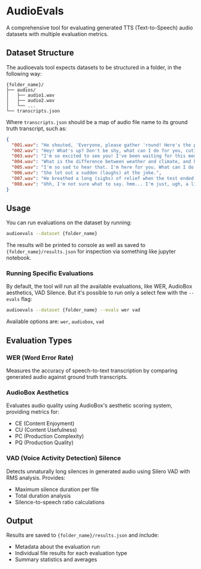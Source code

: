 # AudioEvals

A comprehensive tool for evaluating generated TTS (Text-to-Speech) audio datasets with multiple evaluation metrics.

## Dataset Structure

The audioevals tool expects datasets to be structured in a folder, in the following way:

```
{folder_name}/
├── audios/
│   ├── audio1.wav
│   ├── audio2.wav
│   └── ...
└── transcripts.json
```

Where `transcripts.json` should be a map of audio file name to its ground truth transcript, such as:

```json
{
  "001.wav": "He shouted, 'Everyone, please gather 'round! Here's the plan: 1) Set-up at 9:15 a.m.; 2) Lunch at 12:00 p.m. (please RSVP!); 3) Playing — e.g., games, music, etc. — from 1:15 to 4:45; and 4) Clean-up at 5 p.m.'",
  "002.wav": "Hey! What's up? Don't be shy, what can I do for you, cutie?",
  "003.wav": "I'm so excited to see you! I've been waiting for this moment for so long!",
  "004.wav": "What is the difference between weather and climate, and how do scientists study and predict both? Please explain the factors that influence weather patterns and how climate change affects long-term weather trends.",
  "005.wav": "I'm so sad to hear that. I'm here for you. What can I do to help?",
  "006.wav": "She let out a sudden (laughs) at the joke.",
  "007.wav": "He breathed a long (sighs) of relief when the test ended.",
  "008.wav": "Uhh, I'm not sure what to say. hmm... I'm just, ugh, a little bit confused."
}
```

## Usage

You can run evaluations on the dataset by running:

```bash
audioevals --dataset {folder_name}
```

The results will be printed to console as well as saved to `{folder_name}/results.json` for inspection via something like jupyter notebook.

### Running Specific Evaluations

By default, the tool will run all the available evaluations, like WER, AudioBox aesthetics, VAD Silence. But it's possible to run only a select few with the `--evals` flag:

```bash
audioevals --dataset {folder_name} --evals wer vad
```

Available options are: `wer`, `audiobox`, `vad`

## Evaluation Types

### WER (Word Error Rate)
Measures the accuracy of speech-to-text transcription by comparing generated audio against ground truth transcripts.

### AudioBox Aesthetics
Evaluates audio quality using AudioBox's aesthetic scoring system, providing metrics for:
- CE (Content Enjoyment)
- CU (Content Usefulness) 
- PC (Production Complexity)
- PQ (Production Quality)

### VAD (Voice Activity Detection) Silence
Detects unnaturally long silences in generated audio using Silero VAD with RMS analysis. Provides:
- Maximum silence duration per file
- Total duration analysis
- Silence-to-speech ratio calculations

## Output

Results are saved to `{folder_name}/results.json` and include:
- Metadata about the evaluation run
- Individual file results for each evaluation type
- Summary statistics and averages